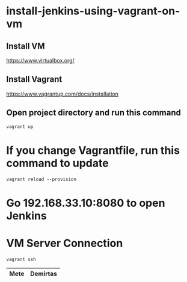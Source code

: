 # install-jenkins-using-vagrant-on-vm

## Install VM

https://www.virtualbox.org/

## Install Vagrant

https://www.vagrantup.com/docs/installation

## Open project directory and run this command

```
vagrant up
```

# If you change Vagrantfile, run this command to update

```
vagrant reload --provision
```

# Go 192.168.33.10:8080 to open Jenkins

# VM Server Connection
```
vagrant ssh
```


Mete  | Demirtas
------------- | -------------

